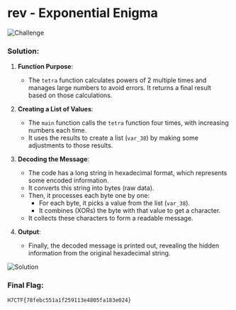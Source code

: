 # rev - Exponential Enigma

![Challenge](https://github.com/x03ee/PointerOverflow-Writeups/blob/main/web/The%20Way%20Out%20is%20Through/challenge.png)

### Solution:

1. **Function Purpose**:
   - The `tetra` function calculates powers of 2 multiple times and manages large numbers to avoid errors. It returns a final result based on those calculations.

2. **Creating a List of Values**:
   - The `main` function calls the `tetra` function four times, with increasing numbers each time.
   - It uses the results to create a list (`var_38`) by making some adjustments to those results.

3. **Decoding the Message**:
   - The code has a long string in hexadecimal format, which represents some encoded information.
   - It converts this string into bytes (raw data).
   - Then, it processes each byte one by one:
     - For each byte, it picks a value from the list (`var_38`).
     - It combines (XORs) the byte with that value to get a character.
   - It collects these characters to form a readable message.

4. **Output**:
   - Finally, the decoded message is printed out, revealing the hidden information from the original hexadecimal string.
   
![Solution](https://github.com/x03ee/PointerOverflow-Writeups/blob/main/web/The%20Way%20Out%20is%20Through/flag.png)

### Final Flag:
```
H7CTF{78febc551a1f259113e4805fa183e024}
```
